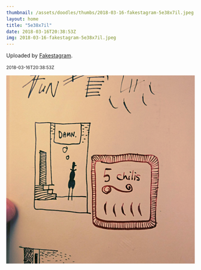 ```yaml
---
thumbnail: /assets/doodles/thumbs/2018-03-16-fakestagram-5e38x7il.jpeg
layout: home
title: "5e38x7il"
date: 2018-03-16T20:38:53Z
img: 2018-03-16-fakestagram-5e38x7il.jpeg
---
```


Uploaded by [Fakestagram](https://github.com/opyate/fakestagram).

<small>2018-03-16T20:38:53Z</small>

![Uploaded by Fakestagram](/assets/doodles/original/2018-03-16-fakestagram-5e38x7il.jpeg)
